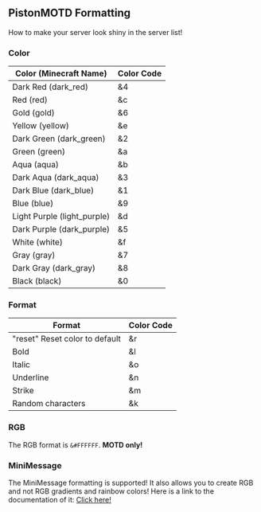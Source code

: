 PistonMOTD Formatting
---------------
How to make your server look shiny in the server list!

<!-- MACRO{toc|fromDepth=1|toDepth=4} -->

### Color

|Color (Minecraft Name)|Color Code|
|---|---|
|Dark Red (dark_red)|&4|
|Red (red)|&c|
|Gold (gold)|&6|
|Yellow (yellow)|&e|
|Dark Green (dark_green)|&2|
|Green (green)|&a|
|Aqua (aqua)|&b|
|Dark Aqua (dark_aqua)|&3|
|Dark Blue (dark_blue)|&1|
|Blue (blue)|&9|
|Light Purple (light_purple)|&d|
|Dark Purple (dark_purple)|&5|
|White (white)|&f|
|Gray (gray)|&7|
|Dark Gray (dark_gray)|&8|
|Black (black)|&0|

### Format

|Format|Color Code|
|---|---|
|"reset" Reset color to default|&r|
|Bold|&l|
|Italic|&o|
|Underline|&n|
|Strike|&m|
|Random characters|&k|

### RGB

The RGB format is `&#FFFFFF`. **MOTD only!**

### MiniMessage

The MiniMessage formatting is supported! It also allows you to create RGB and not RGB gradients and rainbow colors!
Here is a link to the documentation of it: [Click here!](https://docs.adventure.kyori.net/minimessage.html#format)
